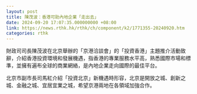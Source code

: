 ```yaml
---
layout: post
title: 陳茂波：香港可助內地企業「走出去」
date: 2024-09-20 17:07:35.000000000 +08:00
link: https://news.rthk.hk/rthk/ch/component/k2/1771355-20240920.htm
categories: rthk
---
```


財政司司長陳茂波在北京舉辦的「京港洽談會」的「投資香港」主題推介活動致辭，介紹香港投資環境和發展機遇，指香港的專業服務水平高，熟悉國際市場和標準，並擁有遍布全球的商業網絡，是內地企業走向國際的最佳平台。

北京市副市長司馬紅介紹「投資北京」新機遇時形容，北京是開放之城、創新之城、金融之城、宜居宜業之城，希望京港兩地在各領域加強合作。
